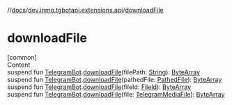 //[docs](../../index.md)/[dev.inmo.tgbotapi.extensions.api](index.md)/[downloadFile](download-file.md)



# downloadFile  
[common]  
Content  
suspend fun [TelegramBot](../dev.inmo.tgbotapi.bot/index.md#%5Bdev.inmo.tgbotapi.bot%2FTelegramBot%2F%2F%2FPointingToDeclaration%2F%5D%2FClasslikes%2F625018081).[downloadFile](download-file.md)(filePath: [String](https://kotlinlang.org/api/latest/jvm/stdlib/kotlin/-string/index.html)): [ByteArray](https://kotlinlang.org/api/latest/jvm/stdlib/kotlin/-byte-array/index.html)  
suspend fun [TelegramBot](../dev.inmo.tgbotapi.bot/index.md#%5Bdev.inmo.tgbotapi.bot%2FTelegramBot%2F%2F%2FPointingToDeclaration%2F%5D%2FClasslikes%2F625018081).[downloadFile](download-file.md)(pathedFile: [PathedFile](../dev.inmo.tgbotapi.types.files/-pathed-file/index.md)): [ByteArray](https://kotlinlang.org/api/latest/jvm/stdlib/kotlin/-byte-array/index.html)  
suspend fun [TelegramBot](../dev.inmo.tgbotapi.bot/index.md#%5Bdev.inmo.tgbotapi.bot%2FTelegramBot%2F%2F%2FPointingToDeclaration%2F%5D%2FClasslikes%2F625018081).[downloadFile](download-file.md)(fileId: [FileId](../dev.inmo.tgbotapi.requests.abstracts/-file-id/index.md)): [ByteArray](https://kotlinlang.org/api/latest/jvm/stdlib/kotlin/-byte-array/index.html)  
suspend fun [TelegramBot](../dev.inmo.tgbotapi.bot/index.md#%5Bdev.inmo.tgbotapi.bot%2FTelegramBot%2F%2F%2FPointingToDeclaration%2F%5D%2FClasslikes%2F625018081).[downloadFile](download-file.md)(file: [TelegramMediaFile](../dev.inmo.tgbotapi.types.files.abstracts/-telegram-media-file/index.md)): [ByteArray](https://kotlinlang.org/api/latest/jvm/stdlib/kotlin/-byte-array/index.html)  



